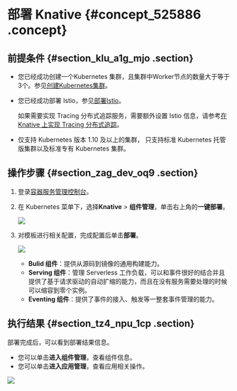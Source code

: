# 部署 Knative {#concept_525886 .concept}

## 前提条件 {#section_klu_a1g_mjo .section}

-   您已经成功创建一个Kubernetes 集群，且集群中Worker节点的数量大于等于3个。参见[创建Kubernetes集群](intl.zh-CN/用户指南/Kubernetes集群/集群管理/创建Kubernetes集群.md#)。
-   您已经成功部署 Istio，参见[部署Istio](intl.zh-CN/用户指南/Kubernetes集群/Istio管理/部署Istio.md#)。

    如果需要实现 Tracing 分布式追踪服务，需要额外设置 Istio 信息，请参考[在Knative 上实现 Tracing 分布式追踪](intl.zh-CN/.md#)。

-   仅支持 Kubernetes 版本 1.10 及以上的集群， 只支持标准 Kubernetes 托管版集群以及标准专有 Kubernetes 集群。

## 操作步骤 {#section_zag_dev_oq9 .section}

1.  登录[容器服务管理控制台](https://cs.console.aliyun.com/)。
2.  在 Kubernetes 菜单下，选择**Knative** \> **组件管理**，单击右上角的**一键部署**。

    ![](http://static-aliyun-doc.oss-cn-hangzhou.aliyuncs.com/assets/img/423002/156074236348852_zh-CN.png)

3.  对模板进行相关配置，完成配置后单击**部署**。

    ![](http://static-aliyun-doc.oss-cn-hangzhou.aliyuncs.com/assets/img/423002/156074236348853_zh-CN.png)

    -   **Bulid 组件**：提供从源码到镜像的通用构建能力。
    -   **Serving 组件**：管理 Serverless 工作负载，可以和事件很好的结合并且提供了基于请求驱动的自动扩缩的能力，而且在没有服务需要处理的时候可以缩容到零个实例。
    -   **Eventing 组件**：提供了事件的接入、触发等一整套事件管理的能力。

## 执行结果 {#section_tz4_npu_1cp .section}

部署完成后，可以看到部署结果信息。

-   您可以单击**进入组件管理**，查看组件信息。
-   您可以单击**进入应用管理**，查看应用相关操作。

![](http://static-aliyun-doc.oss-cn-hangzhou.aliyuncs.com/assets/img/423002/156074236348854_zh-CN.png)

